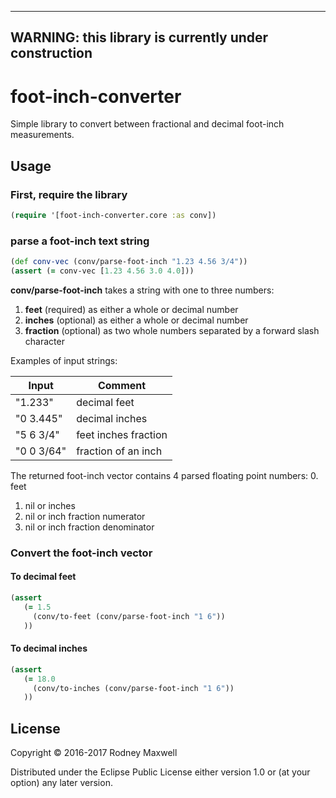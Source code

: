 ----
**WARNING:** this library is currently under construction
----

# foot-inch-converter 

Simple library to convert between fractional and decimal foot-inch measurements.


## Usage

### First, **require** the library
```clojure
(require '[foot-inch-converter.core :as conv])
```

### parse a foot-inch text string
```clojure
(def conv-vec (conv/parse-foot-inch "1.23 4.56 3/4"))
(assert (= conv-vec [1.23 4.56 3.0 4.0]))
```

**conv/parse-foot-inch** takes a string with one to three numbers:
 1. **feet** (required) as either a whole or decimal number
 2. **inches** (optional) as either a whole or decimal number
 3. **fraction** (optional) as two whole numbers separated by a forward slash character

Examples of input strings:

|Input |Comment |
| ------|--------------------|
|"1.233" |decimal feet |
|"0 3.445" |decimal inches |
|"5 6 3/4" |feet inches fraction |
|"0 0 3/64" |fraction of an inch |


The returned foot-inch vector contains 4 parsed floating point numbers:
 0. feet
 1. nil or inches
 2. nil or inch fraction numerator
 3. nil or inch fraction denominator 

### Convert the foot-inch vector

#### To decimal feet

```clojure
(assert
   (= 1.5
     (conv/to-feet (conv/parse-foot-inch "1 6"))
   ))
```

#### To decimal inches

```clojure
(assert
   (= 18.0
     (conv/to-inches (conv/parse-foot-inch "1 6"))
   ))
```


## License

Copyright © 2016-2017 Rodney Maxwell

Distributed under the Eclipse Public License either version 1.0 or (at
your option) any later version.
